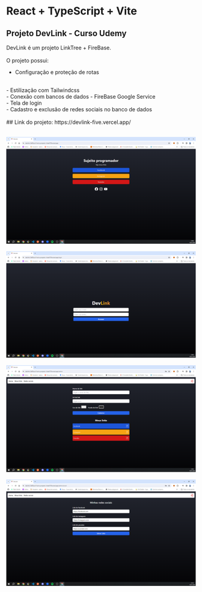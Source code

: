 # React + TypeScript + Vite

## Projeto DevLink - Curso Udemy
DevLink é um projeto LinkTree + FireBase.
<br>
<br>
O projeto possui:
<br>
- Configuração e proteção de rotas
<br>
- Estilização com Tailwindcss
<br>
- Conexão com bancos de dados - FireBase Google Service
<br>
- Tela de login
<br>
- Cadastro e exclusão de redes sociais no banco de dados
<br>
<br>
## Link do projeto: https://devlink-five.vercel.app/
<br>
<br>

![TelaLinkTree](./src/assets/Tela%20link%20tree.PNG)
<br>
<br>
![TelaDeLogin](./src/assets/Tela%20de%20login%20link%20tree.PNG)
<br>
<br>
![TelaDeCadastro](./src/assets/Tela%20de%20cadastro%20dos%20links.PNG)
<br>
<br>
![TelaRedesSociais](./src/assets/Tela%20redes%20sociais.PNG)
